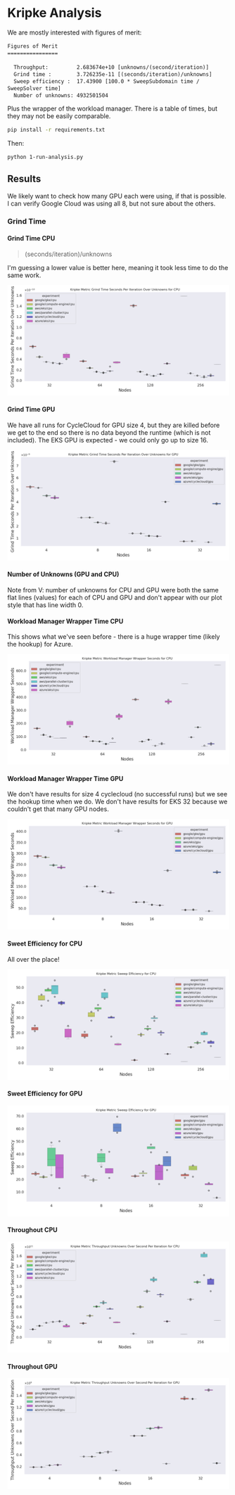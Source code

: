 # Kripke Analysis

We are mostly interested with figures of merit:

```console
Figures of Merit
================

  Throughput:         2.683674e+10 [unknowns/(second/iteration)]
  Grind time :        3.726235e-11 [(seconds/iteration)/unknowns]
  Sweep efficiency :  17.43900 [100.0 * SweepSubdomain time / SweepSolver time]
  Number of unknowns: 4932501504
```

Plus the wrapper of the workload manager. There is a table of times, but they may not be easily comparable.

```bash
pip install -r requirements.txt
```

Then:

```bash
python 1-run-analysis.py
```

## Results

We likely want to check how many GPU each were using, if that is possible. I can verify Google Cloud was using all 8, but not sure about the others.

### Grind Time

#### Grind Time CPU

> (seconds/iteration)/unknowns

I'm guessing a lower value is better here, meaning it took less time to do the same work.

![data/img/kripke-grind_time_seconds_per_iteration_over_unknowns-cpu.png](data/img/kripke-grind_time_seconds_per_iteration_over_unknowns-cpu.png)

#### Grind Time GPU

We have all runs for CycleCloud for GPU size 4, but they are killed before we get to the end so there is no data beyond the runtime (which is not included). The EKS GPU is expected - we could only go up to size 16.

![data/img/kripke-grind_time_seconds_per_iteration_over_unknowns-gpu.png](data/img/kripke-grind_time_seconds_per_iteration_over_unknowns-gpu.png)

#### Number of Unknowns (GPU and CPU)

Note from V: number of unknowns for CPU and GPU were both the same flat lines (values) for each of CPU and GPU and don't appear with
our plot style that has line width 0.

#### Workload Manager Wrapper Time CPU

This shows what we've seen before - there is a huge wrapper time (likely the hookup) for Azure.

![data/img/kripke-workload_manager_wrapper_seconds-cpu.png](data/img/kripke-workload_manager_wrapper_seconds-cpu.png)

#### Workload Manager Wrapper Time GPU

We don't have results for size 4 cyclecloud (no successful runs) but we see the hookup time when we do.
We don't have results for EKS 32 because we couldn't get that many GPU nodes.

![data/img/kripke-workload_manager_wrapper_seconds-gpu.png](data/img/kripke-workload_manager_wrapper_seconds-gpu.png)

#### Sweet Efficiency for CPU

All over the place!

![data/img/kripke-sweep_efficiency-cpu.png](data/img/kripke-sweep_efficiency-cpu.png)

#### Sweet Efficiency for GPU

![data/img/kripke-sweep_efficiency-gpu.png](data/img/kripke-sweep_efficiency-gpu.png)

#### Throughout CPU

![data/img/kripke-throughput_unknowns_over_second_per_iteration-cpu.png](data/img/kripke-throughput_unknowns_over_second_per_iteration-cpu.png)

#### Throughout GPU

![data/img/kripke-throughput_unknowns_over_second_per_iteration-gpu.png](data/img/kripke-throughput_unknowns_over_second_per_iteration-gpu.png)
